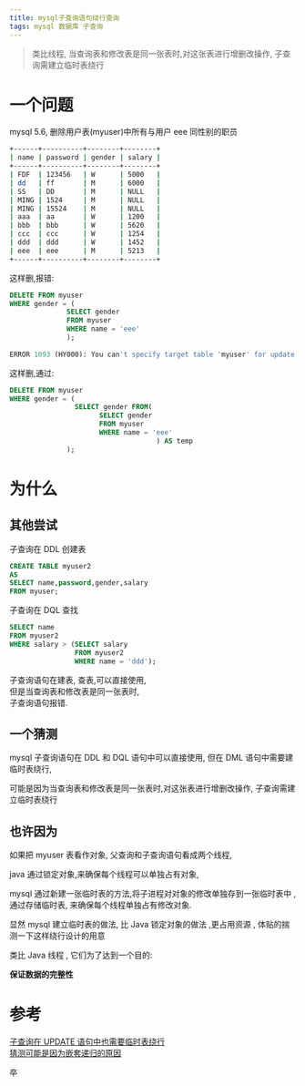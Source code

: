 ```yaml
---
title: mysql子查询语句绕行查询
tags: mysql 数据库 子查询
---
```


> 类比线程, 当查询表和修改表是同一张表时,对这张表进行增删改操作, 子查询需建立临时表绕行

<!--more-->

# 一个问题
mysql 5.6, 删除用户表(myuser)中所有与用户 eee 同性别的职员  

```bash
+------+----------+--------+--------+
| name | password | gender | salary |
+------+----------+--------+--------+
| FDF  | 123456   | W      | 5000   |
| dd   | ff       | M      | 6000   |
| SS   | DD       | M      | NULL   |
| MING | 1524     | M      | NULL   |
| MING | 15524    | M      | NULL   |
| aaa  | aa       | W      | 1200   |
| bbb  | bbb      | W      | 5620   |
| ccc  | ccc      | W      | 1254   |
| ddd  | ddd      | W      | 1452   |
| eee  | eee      | M      | 5213   |
+------+----------+--------+--------+
```

这样删,报错:  

```sql
DELETE FROM myuser
WHERE gender = (
              SELECT gender 
              FROM myuser 
              WHERE name = 'eee'
              );
    
ERROR 1093 (HY000): You can't specify target table 'myuser' for update in FROM clause

```
这样删,通过:  

```sql
DELETE FROM myuser
WHERE gender = (
                SELECT gender FROM(
                      SELECT gender 
                      FROM myuser
                      WHERE name = 'eee'
                                    ) AS temp 
              );
```

# 为什么

## 其他尝试

子查询在 DDL 创建表
```sql
CREATE TABLE myuser2
AS
SELECT name,password,gender,salary
FROM myuser;
```

子查询在 DQL 查找  
```sql
SELECT name 
FROM myuser2
WHERE salary > (SELECT salary 
                FROM myuser2 
                WHERE name = 'ddd');
```

子查询语句在建表, 查表,可以直接使用,  
但是当查询表和修改表是同一张表时,   
子查询语句报错.


## 一个猜测
mysql 子查询语句在 DDL 和 DQL 语句中可以直接使用, 但在 DML 语句中需要建临时表绕行,   

可能是因为当查询表和修改表是同一张表时,对这张表进行增删改操作, 子查询需建立临时表绕行

## 也许因为

如果把 myuser 表看作对象, 父查询和子查询语句看成两个线程,  

java 通过锁定对象,来确保每个线程可以单独占有对象,  

mysql 通过新建一张临时表的方法,将子进程对对象的修改单独存到一张临时表中 , 通过存储临时表, 来确保每个线程单独占有修改对象.  

显然 mysql 建立临时表的做法, 比 Java 锁定对象的做法 ,更占用资源 , 体贴的揣测一下这样绕行设计的用意    

类比 Java 线程 , 它们为了达到一个目的:  

**保证数据的完整性**


# 参考
[子查询在 UPDATE 语句中也需要临时表绕行](http://www.jb51.net/article/102784.htm)  
[猜测可能是因为嵌套递归的原因](http://www.cnblogs.com/nick-huang/p/4412818.html)  

卒 
